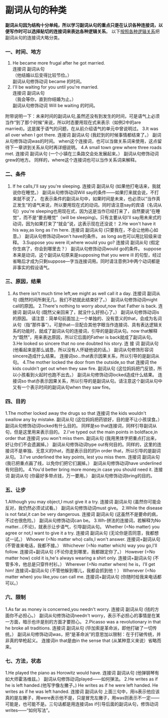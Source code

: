 # 副词从句的种类

<b>副词从句因为结构十分单纯，所以学习副词从句的重点只是在**认识各种连接词**，以便写作时可以选择贴切的连接词来**表达各种逻辑关系**</b>。  以下<u>按照各种逻辑关系</u>把副词从句的连接词大略分类。

### 一、时间、地方


1. He became more frugal after he got married.  
连接词 副词从句  
（他结婚以后变得比较节俭。）  
副词从句修饰动词 became 的时间。  
2. I'll be waiting for you until you're married.  
连接词 副词从句  
（我会等你，直到你结婚为止。）  
副词从句修饰动词 Will be waiting 的时间。  

附带说明一下：未来时间的副词从句,虽然还没有到发生的时间，可是语气上必须当作“到了那个时候”来说，所以时态要用现在式来表示（如例2中的are married)。这是属于语气的问题，在从前介绍语气的单元中曾说明过。
3.It was all over when I got there.
连接词 副词从句
(我赶到的时候事情都结束了。）
副词从句修饰动词was的时间。
when这个连接词，也可以当做关系词来使用，这点留待下一章讲到关系从句时再详细说明。
4.A small town grew where three roads met.
连接词 副词从句
(一个小镇在三条路交会处发展起来。）
副词从句修饰动词grew的地方。
同样的，where这个连接词也可以当作关系词来解释。

### 二、条件


1. If he calls,I'll say you're sleeping.
连接词 副词从句
(如果他打电话来，我就说你在睡觉。）
副词从句修饰动词Will say的条件——如果打来就会说，不打来就不说了。
在表示条件的副词从句中，如果时间是未来，也必须以“当作真正发生”的语气来说，所以要用现在式的动词。同时请注意say的宾语（名词从句）you're sleeping也用现在式，因为这是当作已经打来了，自然要说“在睡觉”，而不是“要去睡觉”（will be sleeping)。只有主要从句I'll say用未来式的动词，因为如果打来了“就会”说，这表示现在还没说！
2.He won't have it his way,as long as I'm here.
连接词 副词从句
(只要我在，不会让他称心如意。）
副词从句修饰动词won't have的条件。
as long as也可以用比较级来诠释。
3.Suppose you were ill,where would you go?
连接词 副词从句
(假定你生病了，你会到哪里去？）
副词从句修饰动词would go的条件。
suppose本来是动词，这个副词从句原来是supposing that you were ill 的句型，经过省略后才成为只剩suppose—字当连接词用。同时请注意例3中两个动词都是非事实的假设语气。

### 三、原因，结果


1. As there isn't much time left,we might as well call it a day.
连接词 副词从句
(既然时间所剩无几，我们不妨就此结束好了。）
副词从句修饰动词might call的原因。
2.There's nothing to worry about,now that Father is back.
连接词 副词从句
(既然父亲回来了，就没什么好担心了。）
副词从句修饰动词is的原因。
请注意：简单句前面加上一个单独的、没有意义的that，会成为名词从句（指“那件事”）。可是that—旦配合其他字眼当作连接词、具有表达逻辑关系的功能时，就成了副词从句的连接词，引导的是副词从句。now that解释为“既然”，用来表达原因，所以它后面的Father is back就成了副词从句。
3.He looked so sincere that no one doubted his story.
连 接 词 副词从句
(他看起来是那么诚恳，所以没有人怀疑他说的话。）
副词从句修饰形容词sincere造成什么结果。
连接词so...that表示因果关系，所以引导的是副词从句。
4.The mother locked the door from the outside,so that
连接词
the kids couldn't get out when they saw fire.
副词从句
(这位妈妈把门反锁，所以小孩看到火起时也跑不出去。）
副词从句修饰动词locked造成什么结果。
连接词so that亦表示因果关系，所以引导的是副词从句。请注意这个副词从句中又有一个表示时间的副词从句when they saw fire。

### 四、目的


1.The mother locked away the drugs so that
连接词
the kids wouldn't swallow any by mistake.
副词从句
(这位妈妈把药锁好，目的是不让小孩误食。）
副词从句修饰动词locked有什么目的。
同样是so that连接词，同样引导副词从句，但是这里用来表示目的。
2.I've typed out the main points in boldface,in order that
连接词
you won't miss them.
副词从句
(我用黑体字把重点打出来，好让你们不会遗漏掉。）
副词从句修饰动词type out有何目的。同样的，这里的连接词不是单独、无意义的that，而是表示目的的in order that，所以引导的是副词从句。
3.I've underlined the key points, lest you miss them.
连接词 副词从句
(我已把重点画了线，以免你们把它们漏掉。）
副词从句修饰动词have underlined有何目的。
4.You'd better bring more money,in case you should need it.
连接词 副词从句
(你最好多带点钱，万一要用。）
副词从句修饰动词bring的目的。

### 五、让步


1.Although you may object,I must give it a try.
连接词 副词从句
(虽然你可能会反对，我仍然必须试试看。）
副词从句修饰动词must give。
2.While the disease is not fatal,it can be very dangerous.
连接词 副词从句
(这虽然不是要命的病，不过也很危险。）
副词从句修饰动词can be。
3.Wh-拼法的连接词，若解释为No matter...(不论)，就表示让步语气，引导副词从句。
Whether (=No matter) you agree or not,I want to give it a try.
连接词 副词从句
(无论你是否同意，我都想试一试。）
Whoever (=No matter who) calls,I won't answer.
连接词+副词从句
(不管谁来电话，我都不接。）
Whichever (=No matter which) way you go,I'll follow.
连接词+副词从句
(不论你走到哪里，我都跟定你了。）
However (=No matter how) cold it is,he's always wearing a shirt only.
连接词+副词从句
(不管多冷，他总是只穿件村衫。）
Wherever (=No matter where) he is，I’ll get him!
连接词+副词从句
(不管他躲到哪儿，我都会抓到他！）
Whenever (=No matter when) you like,you can call me.
连接词+副词从句
(你随时给我来电话都可以。）

### 六、限制


1.As far as money is concerned,you needn't worry.
连接词 副词从句
(钱的方面你不必担心。）
副词从句修饰动词needn't worry，表示不必担心的事情是在某一方面，暗示也许是别的方面才要担心。
2.Picasso was a revolutionary in that he broke all traditions.
连接词 副词从句
(毕加索是革命派，即他打破了一切传统。）
副词从句修饰动词was，把“是革命派”的意思加以限制：在于打破传统，并非真的举枪起义。
连接词in that是由in the sense that (从某种意义来说）省略而来。

### 七、方法，状态


1.He played the piano as Horowitz would have.
连接词 副词从句
(他弹钢琴有如大师霍洛维兹。）
副词从句修饰动词played——如何弹法。
2.He writes as if he is left handed.(他写字像左撇子。)
He writes as if he were left handed.
He writes as if he was left handed.
连接词 副词从句
上面三句中，用is表示他应该真的是左撇子，用were表示他不是，只是冒充左撇子，用was则表示不一定——可能是，也可能不是。三句话都是用连接词as if引导后面的副词从句，修饰动词 writes——“如何写法”。
